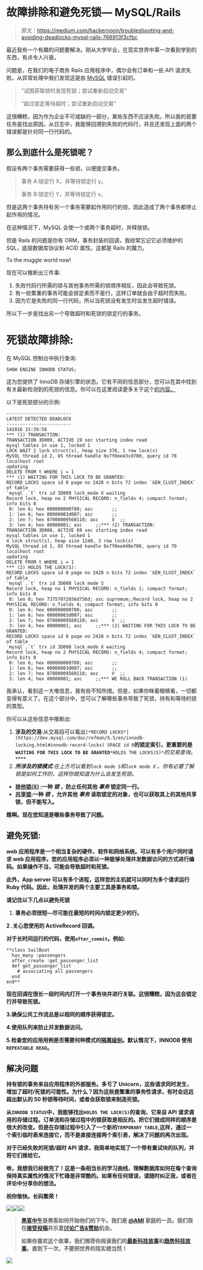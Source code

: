 # 故障排除和避免死锁— MySQL/Rails

> 原文：<https://medium.com/hackernoon/troubleshooting-and-avoiding-deadlocks-mysql-rails-766913f3cfbc>

最近我有一个有趣的问题要解决。刚从大学毕业，在现实世界中第一次看到学到的东西，有点令人兴奋。

问题是，在我们的电子商务 Rails 应用程序中，偶尔会有订单和一些 API 请求失败。从异常处理中我们发现这是由 [MySQL](https://hackernoon.com/tagged/mysql) 错误引起的。

> "试图获取锁时发现死锁；尝试重新启动交易"
> 
> “超过锁定等待超时；尝试重新启动交易"

这很糟糕，因为作为企业不可或缺的一部分，某些东西不应该失败。所以我的首要任务是找出原因。从日志中，我能够回溯到失败的代码行，并且还发现上面的两个错误都是针对同一行代码的。

## 那么到底什么是死锁呢？

假设有两个事务需要获得一些锁，以便提交事务。

> 事务 A:锁定行 X，并等待锁定行 y。
> 
> 事务 B:锁定行 Y，并等待锁定行 x。

但是这两个事务持有另一个事务需要起作用的行的锁，因此造成了两个事务都停止起作用的情况。

在这种情况下，MySQL 会使一个或两个事务超时，并释放锁。

但是 Rails 的问题是你有 ORM，事务封装的回调，我经常忘记它必须维护的 SQL，底层数据库协议和 ACID 属性。这都是 Rails 的魔力。

To the muggle world now!

现在可以推断出三件事:

1.  失败代码行所需的锁与其他事务所需的锁顺序相反，因此会导致死锁。
2.  有一些繁重的事务可能会锁定表而不是行，这样订单就会由于超时而失败。
3.  因为它是失败的同一行代码，所以当死锁没有发生时会发生超时错误。

所以下一步是找出另一个导致超时和死锁的锁定行的事务。

# 死锁故障排除:

在 MySQL 控制台中执行查询:

```
SHOW ENGINE INNODB STATUS;
```

这为您提供了 InnoDB 存储引擎的状态。它有不同的信息部分，您可以在其中找到有关最新检测到的死锁的信息。你可以在这里阅读更多关于这个[的内容。](https://dev.mysql.com/doc/refman/5.5/en/innodb-standard-monitor.html)

以下是死锁部分的示例:

```
------------------------
LATEST DETECTED DEADLOCK
------------------------
141016 15:39:58
*** (1) TRANSACTION:
TRANSACTION 3D009, ACTIVE 19 sec starting index read
mysql tables in use 1, locked 1
LOCK WAIT 2 lock struct(s), heap size 376, 1 row lock(s)
MySQL thread id 2, OS thread handle 0x7f0ee43cd700, query id 78 localhost root
updating
DELETE FROM t WHERE i = 1
*** (1) WAITING FOR THIS LOCK TO BE GRANTED:
RECORD LOCKS space id 0 page no 2428 n bits 72 index `GEN_CLUST_INDEX` of table
`mysql`.`t` trx id 3D009 lock_mode X waiting
Record lock, heap no 2 PHYSICAL RECORD: n_fields 4; compact format; info bits 0
 0: len 6; hex 000000000700; asc       ;;
 1: len 6; hex 00000003d007; asc       ;;
 2: len 7; hex 87000009560110; asc     V  ;;
 3: len 4; hex 80000001; asc     ;;*** (2) TRANSACTION:
TRANSACTION 3D008, ACTIVE 69 sec starting index read
mysql tables in use 1, locked 1
4 lock struct(s), heap size 1248, 3 row lock(s)
MySQL thread id 1, OS thread handle 0x7f0ee440e700, query id 79 localhost root
updating
DELETE FROM t WHERE i = 1
*** (2) HOLDS THE LOCK(S):
RECORD LOCKS space id 0 page no 2428 n bits 72 index `GEN_CLUST_INDEX` of table
`mysql`.`t` trx id 3D008 lock mode S
Record lock, heap no 1 PHYSICAL RECORD: n_fields 1; compact format; info bits 0
 0: len 8; hex 73757072656d756d; asc supremum;;Record lock, heap no 2 PHYSICAL RECORD: n_fields 4; compact format; info bits 0
 0: len 6; hex 000000000700; asc       ;;
 1: len 6; hex 00000003d007; asc       ;;
 2: len 7; hex 87000009560110; asc     V  ;;
 3: len 4; hex 80000001; asc     ;;*** (2) WAITING FOR THIS LOCK TO BE GRANTED:
RECORD LOCKS space id 0 page no 2428 n bits 72 index `GEN_CLUST_INDEX` of table
`mysql`.`t` trx id 3D008 lock_mode X waiting
Record lock, heap no 2 PHYSICAL RECORD: n_fields 4; compact format; info bits 0
 0: len 6; hex 000000000700; asc       ;;
 1: len 6; hex 00000003d007; asc       ;;
 2: len 7; hex 87000009560110; asc     V  ;;
 3: len 4; hex 80000001; asc     ;;*** WE ROLL BACK TRANSACTION (1)
```

我承认，看到这一大堆信息，我有些不知所措。但是，如果你眯着眼睛看，一切都变得有意义了。在这个部分中，您可以了解哪些事务导致了死锁，持有和等待的锁的类型。

你可以从这些信息中推断出:

1.  **涉及的交易**:从交易段可以看出`[*RECORD LOCKS*](https://dev.mysql.com/doc/refman/5.5/en/innodb-locking.html#innodb-record-locks) SPACE id 0`**的锁定索引，更重要的是`WAITING FOR THIS LOCK TO BE GRANTED`**`*HOLDS THE LOCKS(S)*`*的交易查询。*****
2.  ****所涉及的锁模式**:在*上方可以看到`lock mode S`和`lock mode X` 。*你有必要了解锁是如何工作的，这样你就知道为什么会发生死锁。**

*   **[排他锁(X)](https://dev.mysql.com/doc/refman/5.5/en/glossary.html#glos_exclusive_lock) :一种 ***锁*** ，防止任何其他 ***事务*** 锁定同一行。**
*   **[共享锁](https://dev.mysql.com/doc/refman/5.5/en/glossary.html#glos_shared_lock):一种 ***锁*** ，允许其他 ***事务*** 读取锁定的对象，也可以获取其上的其他共享锁，但不能写入。**

**瞧啊。现在您知道是哪些事务导致了问题。**

## **避免死锁:**

**web 应用程序是一个相当复杂的硬件、软件和网络系统。可以有多个用户同时请求 web 应用程序。您的应用程序必须以一种能够处理并发数据访问的方式进行编码。如果操作不当，可能会导致超时和死锁。**

**此外，App server 可以有多个进程，这样您的主机就可以同时为多个请求运行 Ruby 代码。因此，处理并发的两个主要工具是事务和锁。**

**请记住以下几点以避免死锁**

1.  **事务必须很短—尽可能在最短的时间内锁定更少的行。**

**2 .关心您使用的 ActiveRecord 回调。**

**对于长时间运行的代码，使用`after_commit`。例如:**

```
**class SailBoat
  has_many :passengers
  after_create :get_passenger_list
  def get_passenger_list
    # associating all passengers
  end
end**
```

**现在回调在很长一段时间内打开一个事务块并进行关联。这很糟糕，因为这会锁定行并导致死锁。**

**3.确保公共工作流总是以相同的顺序获得锁定。**

**4.使用队列来防止并发数据访问。**

**5.检查您的应用用例是否需要何种模式的[隔离级别](https://dev.mysql.com/doc/refman/5.7/en/innodb-transaction-isolation-levels.html)。默认情况下，INNODB 使用`REPEATABLE READ`。**

## **解决问题**

**持有锁的事务来自应用程序的外部服务。多亏了 Unicorn，这些请求同时发生，增加了超时/死锁的可能性。为什么？因为这些是繁重的事务性请求，有时会远远超出默认的 50 秒锁等待时间，或者会获取锁来制造死锁。**

**从`INNODB STATUS`中，我能够找出`HOLDS THE LOCK(S)`的查询，它来自 API 请求调用的存储过程。订单流和存储过程中的锁获取是相反的。把它们做成同样的顺序是很大的改变。但是在存储过程中引入了一个新的`TEMPORARY TABLE`,这样，通过一个索引临时表来连接它，而不是直接连接两个索引表，解决了问题的再次出现。**

**对于已经失败的死锁/超时 API 请求，我简单地实现了一个带有重试块的队列，并将它们推给它。**

**咻，我想我已经做完了！这是一条相当长的学习曲线，理解数据库如何在每个查询保持真实属性的情况下忙碌是非常酷的。如果有任何错误，请随时纠正我，或者在评论中分享你的想法。**

**祝你愉快。长码繁荣！**

**[![](img/50ef4044ecd4e250b5d50f368b775d38.png)](http://bit.ly/HackernoonFB)****[![](img/979d9a46439d5aebbdcdca574e21dc81.png)](https://goo.gl/k7XYbx)****[![](img/2930ba6bd2c12218fdbbf7e02c8746ff.png)](https://goo.gl/4ofytp)**

> **[黑客中午](http://bit.ly/Hackernoon)是黑客如何开始他们的下午。我们是 [@AMI](http://bit.ly/atAMIatAMI) 家庭的一员。我们现在[接受投稿](http://bit.ly/hackernoonsubmission)并乐意[讨论广告&赞助](mailto:partners@amipublications.com)机会。**
> 
> **如果你喜欢这个故事，我们推荐你阅读我们的[最新科技故事](http://bit.ly/hackernoonlatestt)和[趋势科技故事](https://hackernoon.com/trending)。直到下一次，不要把世界的现实想当然！**

**![](img/be0ca55ba73a573dce11effb2ee80d56.png)**